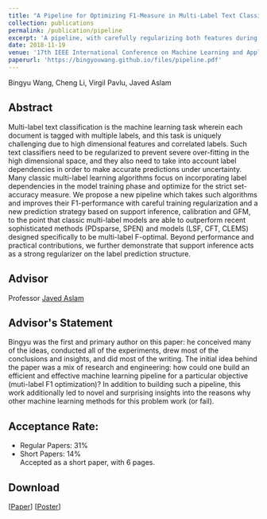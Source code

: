 ```yaml
---
title: "A Pipeline for Optimizing F1-Measure in Multi-Label Text Classification"
collection: publications
permalink: /publication/pipeline
excerpt: 'A pipeline, with carefully regularizing both features during training and label structure during prediction, was proposed to optimize the F1-measure in the text multi-label classification.'
date: 2018-11-19
venue: '17th IEEE International Conference on Machine Learning and Applications, Orlando, FL, USA'
paperurl: 'https://bingyouwang.github.io/files/pipeline.pdf'
---
```

Bingyu Wang, Cheng Li, Virgil Pavlu, Javed Aslam


Abstract
------
Multi-label text classification is the machine learning task wherein each document is tagged with multiple labels, and this task is uniquely challenging due to high dimensional features and correlated labels. Such text classifiers need to be regularized to prevent severe over-fitting in the high dimensional space, and they also need to take into account label dependencies in order to make accurate predictions under uncertainty. Many classic multi-label learning algorithms focus on incorporating label dependencies in the model training phase and optimize for the strict set-accuracy measure. We propose a new pipeline which takes such algorithms and improves their F1-performance with careful training regularization and a new prediction strategy based on support inference, calibration and GFM, to the point that classic multi-label models are able to outperform recent sophisticated methods (PDsparse, SPEN) and models (LSF, CFT, CLEMS) designed specifically to be multi-label F-optimal. Beyond performance and practical contributions, we further demonstrate that support inference acts as a strong regularizer on the label prediction structure.

Advisor
------
Professor [Javed Aslam](http://www.ccs.neu.edu/home/jaa/)

Advisor's Statement
------
Bingyu was the first and primary author on this paper: he conceived many of the ideas, conducted all of the experiments, drew most of the conclusions and insights, and did most of the writing.  The initial idea behind the paper was a mix of research and engineering: how could one build an efficient and effective machine learning pipeline for a particular objective (muti-label F1 optimization)?  In addition to building such a pipeline, this work additionally led to novel and surprising insights into the reasons why other machine learning methods for this problem work (or fail).  

Acceptance Rate:
------
* Regular Papers: 31%  
* Short Papers:   14%  
Accepted as a short paper, with 6 pages.   

Download
------
[[Paper](http://bingyouwang.github.io/files/pipeline.pdf)] [[Poster](http://bingyouwang.github.io/files/pipeline_poster_.pdf)]

<!-- Recommended citation: Your Name, You. (2015). "Paper Title Number 3." <i>Journal 1</i>. 1(3). -->